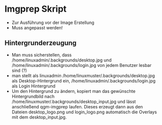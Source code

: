 Imgprep Skript
===============

* Zur Ausführung vor der Image Erstellung
* Muss angepasst werden!

Hintergrunderzeugung
---------------------

* Man muss sicherstellen, dass /home/linuxadmin/.backgrounds/desktop.jpg und /home/linuxadmin/.backgrounds/login.jpg von jedem Benutzer lesbar sind (?)
* man stellt als linuxadmin /home/linuxmuster/.backgrounds/desktop.jpg als Desktop-Hintergrund ein, /home/linuxadmin/.backgrounds/login.jpg als Login Hintergrund
* Um den Hintergrund zu ändern, kopiert man das gewünschte Hintergrundbild nach /home/linuxmuster/.backgrounds/desktop_input.jpg und lässt anschließend qgm-imgprep laufen. Dieses erzeugt dann aus den Dateien desktop_logo.png und login_logo.png automatisch die Overlays mit dem desktop_input.jpg. 
